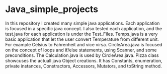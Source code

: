 # Java_simple_projects
In this repository I created many simple java applications. Each application is focused in a specific java concept.
I also tested each application, and the test.java for each application is under the Test_Files.
Temps.java is a very basic application that let the user convert Temperature from different unit. For example Celsius to Fahrenheit and vice virsa.
CircleArea.java is focused on the concept of loops and if/else statements, using Scanner, and some preconditions.
The Calculation.java is used by CircleArea.java.
Pizza class showcuses the actuall java Object creations. It has Constants, enumeration, private instances, Constractors, Accessors, Mutators, and toString method.
